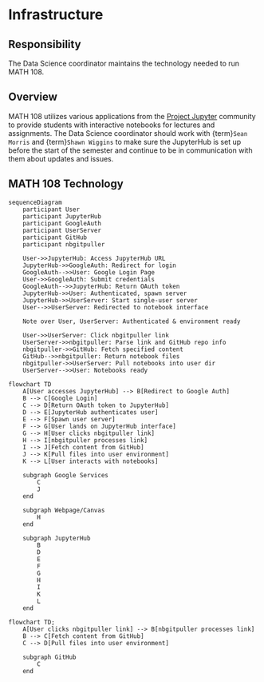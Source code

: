# Infrastructure

## Responsibility
The Data Science coordinator maintains the technology needed to run MATH 108.

## Overview
MATH 108 utilizes various applications from the [Project Jupyter](https://www.jupyter.org) community to provide students with interactive notebooks for lectures and assignments. The Data Science coordinator should work with {term}`Sean Morris` and {term}`Shawn Wiggins` to make sure the JupyterHub is set up before the start of the semester and continue to be in communication with them about updates and issues.

## MATH 108 Technology

```mermaid
sequenceDiagram
    participant User
    participant JupyterHub
    participant GoogleAuth
    participant UserServer
    participant GitHub
    participant nbgitpuller

    User->>JupyterHub: Access JupyterHub URL
    JupyterHub->>GoogleAuth: Redirect for login
    GoogleAuth-->>User: Google Login Page
    User->>GoogleAuth: Submit credentials
    GoogleAuth-->>JupyterHub: Return OAuth token
    JupyterHub->>User: Authenticated, spawn server
    JupyterHub->>UserServer: Start single-user server
    User-->>UserServer: Redirected to notebook interface

    Note over User, UserServer: Authenticated & environment ready

    User->>UserServer: Click nbgitpuller link
    UserServer->>nbgitpuller: Parse link and GitHub repo info
    nbgitpuller->>GitHub: Fetch specified content
    GitHub-->>nbgitpuller: Return notebook files
    nbgitpuller->>UserServer: Pull notebooks into user dir
    UserServer-->>User: Notebooks ready
```

```mermaid
flowchart TD
    A[User accesses JupyterHub] --> B[Redirect to Google Auth]
    B --> C[Google Login]
    C --> D[Return OAuth token to JupyterHub]
    D --> E[JupyterHub authenticates user]
    E --> F[Spawn user server]
    F --> G[User lands on JupyterHub interface]
    G --> H[User clicks nbgitpuller link]
    H --> I[nbgitpuller processes link]
    I --> J[Fetch content from GitHub]
    J --> K[Pull files into user environment]
    K --> L[User interacts with notebooks]
    
    subgraph Google Services
        C
        J
    end

    subgraph Webpage/Canvas
        H
    end

    subgraph JupyterHub
        B
        D
        E
        F
        G
        H
        I
        K
        L
    end
```

```mermaid
flowchart TD;
    A[User clicks nbgitpuller link] --> B[nbgitpuller processes link]
    B --> C[Fetch content from GitHub]
    C --> D[Pull files into user environment]

    subgraph GitHub
        C
    end

```